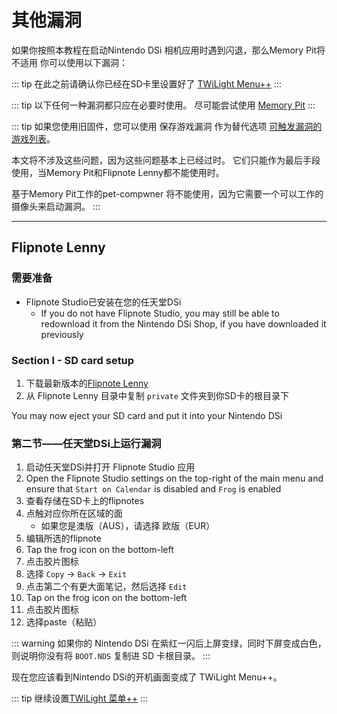 # 其他漏洞

如果你按照本教程在启动Nintendo DSi 相机应用时遇到闪退，那么Memory Pit将不适用 你可以使用以下漏洞：

::: tip
在此之前请确认你已经在SD卡里设置好了 [TWiLight Menu++](launching-the-exploit.html#twilight-menu)
:::

::: tip
以下任何一种漏洞都只应在必要时使用。 尽可能尝试使用 [Memory Pit](launching-the-exploit)
:::

::: tip
如果您使用旧固件，您可以使用 保存游戏漏洞 作为替代选项 [可触发漏洞的游戏列表](https://dsibrew.org/wiki/DSi_exploits#DSiWare(True_DSi-Mode)_Exploits)。

本文将不涉及这些问题，因为这些问题基本上已经过时。 它们只能作为最后手段使用，当Memory Pit和Flipnote Lenny都不能使用时。

基于Memory Pit工作的pet-compwner 将不能使用，因为它需要一个可以工作的摄像头来启动漏洞。
:::

***

## Flipnote Lenny
### 需要准备
- Flipnote Studio已安装在您的任天堂DSi
   - If you do not have Flipnote Studio, you may still be able to redownload it from the Nintendo DSi Shop, if you have downloaded it previously

### Section I - SD card setup
1. 下载最新版本的[Flipnote Lenny](https://davejmurphy.com/%CD%A1-%CD%9C%CA%96-%CD%A1/)
1. 从 Flipnote Lenny 目录中复制 `private` 文件夹到你SD卡的根目录下

You may now eject your SD card and put it into your Nintendo DSi

### 第二节——任天堂DSi上运行漏洞

1. 启动任天堂DSi并打开 Flipnote Studio 应用
1. Open the Flipnote Studio settings on the top-right of the main menu and ensure that `Start on Calendar` is disabled and `Frog` is enabled
1. 查看存储在SD卡上的flipnotes
1. 点触对应你所在区域的面
   - 如果您是澳版（AUS），请选择 欧版（EUR）
1. 编辑所选的flipnote
1. Tap the frog icon on the bottom-left
1. 点击胶片图标
1. 选择 `Copy` -> `Back` -> `Exit`
1. 点击第二个有更大面笔记，然后选择 `Edit`
1. Tap on the frog icon on the bottom-left
1. 点击胶片图标
1. 选择paste（粘贴）

::: warning
如果你的 Nintendo DSi 在紫红一闪后上屏变绿，同时下屏变成白色，则说明你没有将 `BOOT.NDS` 复制进 SD 卡根目录。
:::

现在您应该看到Nintendo DSi的开机画面变成了 TWiLight Menu++。

::: tip
继续设置[TWiLight 菜单++](/launching-the-exploit#section-iii---configuring-twilight-menu)
:::
